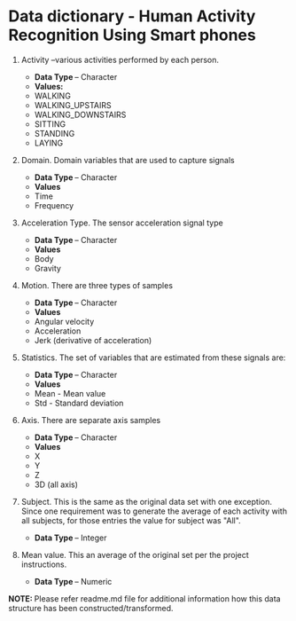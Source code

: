 <h1>Data dictionary - Human Activity Recognition Using Smart phones </h1>

1.	Activity –various activities performed by each person.  
	* <b> Data Type </b> – Character
	* <b> Values:</b>
	* WALKING
	* WALKING_UPSTAIRS
	* WALKING_DOWNSTAIRS
	* SITTING
	* STANDING
	* LAYING

2.	Domain.  Domain variables that are used to capture signals
	* <b> Data Type </b> – Character
	* <b> Values </b>
	* Time
	* Frequency 

3.	Acceleration Type. The sensor acceleration signal type
	* <b> Data Type </b> – Character
	* <b> Values </b>
	* Body
	* Gravity
	
4.	Motion.  There are three types of samples  
	* <b> Data Type </b> – Character
	* <b> Values </b>
	* Angular velocity
	* Acceleration
	* Jerk (derivative of acceleration)

5.	Statistics.  The set of variables that are estimated from these signals are: 
	* <b> Data Type </b> – Character
	* <b> Values </b>
	* Mean - Mean value
	* Std - Standard deviation

6.	Axis.  There are separate axis samples 
	* <b> Data Type </b> – Character
	* <b> Values </b>
	* X
	* Y
	* Z
	* 3D (all axis) 

7.	Subject.  This is the same as the original data set with one exception.  Since one requirement was to generate the average of each activity with all subjects, for those entries the value for subject was "All".
	* <b> Data Type </b> – Integer

8.	Mean value. This an average of the original set per the project instructions.
	* <b> Data Type </b> – Numeric

<b> NOTE: </b> Please refer readme.md file for additional information how this data structure has been constructed/transformed.